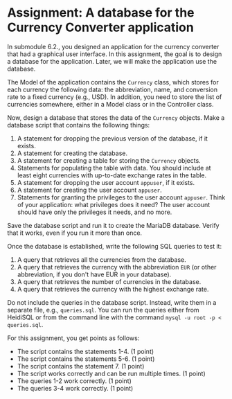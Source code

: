 # Assignment: A database for the Currency Converter application

In submodule 6.2., you designed an application for the currency converter that had a graphical user interface. In this assignment, the goal is to design a database for the application. Later, we will make the application use the database.

The Model of the application contains the `Currency` class, which stores for each currency the following data: the abbreviation, name, and conversion rate to a fixed currency (e.g., USD). In addition, you need to store the list of currencies somewhere, either in a Model class or in the Controller class.

Now, design a database that stores the data of the `Currency` objects. Make a database script that contains the following things:

1. A statement for dropping the previous version of the database, if it exists.
2. A statement for creating the database.
3. A statement for creating a table for storing the `Currency` objects.
4. Statements for populating the table with data. You should include at least eight currencies with up-to-date exchange rates in the table.
5. A statement for dropping the user account `appuser`, if it exists.
6. A statement for creating the user account `appuser`.
7. Statements for granting the privileges to the user account `appuser`. Think of your application: what privileges does it need? The user account should have only the privileges it needs, and no more.

Save the database script and run it to create the MariaDB database. Verify that it works, even if you run it more than once.

Once the database is established, write the following SQL queries to test it:
1. A query that retrieves all the currencies from the database.
2. A query that retrieves the currency with the abbreviation `EUR` (or other abbreviation, if you don't have EUR in your database).
3. A query that retrieves the number of currencies in the database.
4. A query that retrieves the currency with the highest exchange rate.

Do not include the queries in the database script. Instead, write them in a separate file, e.g., `queries.sql`. You can run the queries either from HeidiSQL or from the command line with the command `mysql -u root -p < queries.sql`.

For this assignment, you get points as follows:
- The script contains the statements 1-4. (1 point)
- The script contains the statements 5-6. (1 point)
- The script contains the statement 7. (1 point)
- The script works correctly and can be run multiple times. (1 point)
- The queries 1-2 work correctly. (1 point)
- The queries 3-4 work correctly. (1 point)